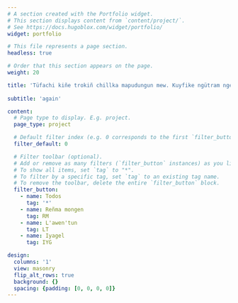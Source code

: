 ```yaml
---
# A section created with the Portfolio widget.
# This section displays content from `content/project/`.
# See https://docs.hugoblox.com/widget/portfolio/
widget: portfolio

# This file represents a page section.
headless: true

# Order that this section appears on the page.
weight: 20

title: 'Tüfachi kiñe trokiñ chillka mapudungun mew. Kuyfike ngütram ngeyngün, welu ayukefiyu. Kom chi chillka nieyngün 'notas' wingkadungun mew. Müley ka kiñe Kintun'emülwe.
 
subtitle: 'again'

content:
  # Page type to display. E.g. project.
  page_type: project

  # Default filter index (e.g. 0 corresponds to the first `filter_button` instance below).
  filter_default: 0

  # Filter toolbar (optional).
  # Add or remove as many filters (`filter_button` instances) as you like.
  # To show all items, set `tag` to "*".
  # To filter by a specific tag, set `tag` to an existing tag name.
  # To remove the toolbar, delete the entire `filter_button` block.
  filter_button:
    - name: Todos
      tag: '*'
    - name: Reñma mongen
      tag: RM
    - name: L'awen'tun
      tag: LT
    - name: Iyagel
      tag: IYG

design:
  columns: '1'
  view: masonry
  flip_alt_rows: true
  background: {}
  spacing: {padding: [0, 0, 0, 0]}
---
```

